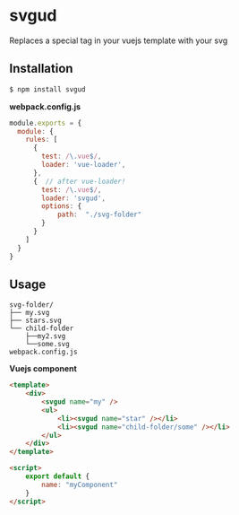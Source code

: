 # svgud
Replaces a special tag in your vuejs template with your svg
 
## Installation
```bash
$ npm install svgud
```

**webpack.config.js**
```js
module.exports = {
  module: {
    rules: [
      {
        test: /\.vue$/,
        loader: 'vue-loader',
      },
      {  // after vue-loader!
        test: /\.vue$/,
        loader: 'svgud',
        options: {
            path:  "./svg-folder"
        }
      }
    ]
  }
}
```

## Usage

```
svg-folder/
├── my.svg
├── stars.svg
└── child-folder
    ├──my2.svg
    └──some.svg
webpack.config.js
```

**Vuejs component**
```html
<template>
    <div>
        <svgud name="my" />
        <ul>
            <li><svgud name="star" /></li>
            <li><svgud name="child-folder/some" /></li>
        </ul>
    </div>
</template>

<script>
    export default {
        name: "myComponent"
    }
</script>
```
